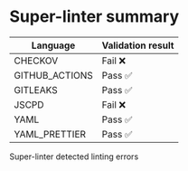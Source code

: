 # Super-linter summary

| Language       | Validation result |
| -------------- | ----------------- |
| CHECKOV        | Fail ❌           |
| GITHUB_ACTIONS | Pass ✅           |
| GITLEAKS       | Pass ✅           |
| JSCPD          | Fail ❌           |
| YAML           | Pass ✅           |
| YAML_PRETTIER  | Pass ✅           |

Super-linter detected linting errors
